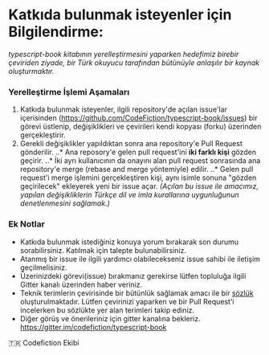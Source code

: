  # Katkıda bulunmak isteyenler için Bilgilendirme: 

*typescript-book kitabının yerelleştirmesini yaparken hedefimiz birebir çeviriden ziyade, bir Türk okuyucu tarafından bütünüyle anlaşılır bir kaynak oluşturmaktır.*

### Yerelleştirme İşlemi Aşamaları
1. Katkıda bulunmak isteyenler, ilgili repository'de açılan issue'lar içerisinden (https://github.com/CodeFiction/typescript-book/issues) bir görevi üstlenip, değişiklikleri ve çevirileri kendi kopyası (forku) üzerinden gerçekleştirir. 
2. Gerekli değişiklikler yapıldıktan sonra ana repository'e Pull Request gönderilir. 
	..* Ana reposory'e gelen pull request'ini **iki farklı kişi** gözden geçirir.
	..* İki ayrı kullanıcının da onayını alan pull request sonrasında ana repository'e merge (rebase and merge yöntemiyle) edilir. 
	..* Gelen pull request'i merge işlemini gerçekleştiren kişi, aynı isimle sonuna "gözden geçirilecek" ekleyerek yeni bir issue açar. *(Açılan bu issue ile amacımız, yapılan değişikliklerin Türkçe dil ve imla kurallarına uygunluğunun denetlenmesini sağlamak.)*

### Ek Notlar
- Katkıda bulunmak istediğiniz konuya yorum bırakarak son durumu sorabilirsiniz. Katılmak için talepte bulunabilirsiniz. 
- Atanmış bir issue ile ilgili yardımcı olabilecekseniz issue sahibi ile iletişim geçilmelisiniz.
- Üzerinizdeki görevi(issue) bırakmanız gerekirse lütfen topluluğa ilgili Gitter kanalı üzerinden haber veriniz.
- Teknik terimlerin çevirisinde bir bütünlük sağlamak amacı ile bir [sözlük](GLOSSARY.md) oluşturulmaktadır. Lütfen çevirinizi yaparken ve bir Pull Request'i incelerken bu sözlükte yer alan terimleri takip ediniz. 
- Diğer görüş ve önerileriniz için gitter kanalına bekleriz. https://gitter.im/codefiction/typescript-book


:tr: Codefiction Ekibi
